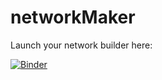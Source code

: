 # networkMaker

Launch your network builder here:

[![Binder](https://mybinder.org/badge_logo.svg)](https://mybinder.org/v2/gh/ArchitectureIsNow/networkMaker/HEAD?labpath=GEXFgenerator.ipynb)

